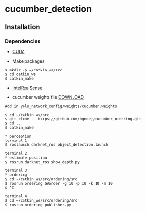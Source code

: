 # cucumber_detection


## Installation
### Dependencies
* [CUDA](https://developer.nvidia.com/cuda-toolkit-archive)

* Make packages
```
$ mkdir -p ~/catkin_ws/src
$ cd catkin_ws
$ catkin_make
```

* [IntelRealSense](https://github.com/IntelRealSense/realsense-ros)

* cucumber weights file [DOWNLOAD](https://drive.google.com/file/d/1RSzCzxxeflkGGB4y9GMLQCJY_EiZE-id/view?usp=sharing)
```
Add in yolo_network_config/weights/cucumber.weights
```


```
$ cd ~/catkin_ws/src
$ git clone -- https://github.com/hgnoej/cucumber_ordering.git
$ cd ..
$ catkin_make

* perception
terminal 1
$ roslaunch darknet_ros object_detection.launch

terminal 2
* estimate position 
$ rosrun darknet_ros show_depth.py

terminal 3
* ordering
$ cd ~/catkin_ws/src/ordering/src
$ rosrun ordering GAorder -g 10 -p 10 -k 10 -m 10
$ ^C

terminal 4
$ cd ~/catkin_we/src/ordering/src
$ rosrun ordering publisher.py
```



